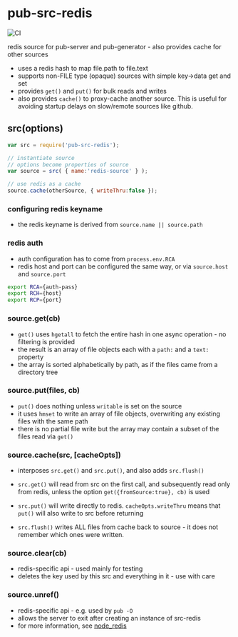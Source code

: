 # pub-src-redis
![CI](https://github.com/jldec/pub-src-redis/workflows/CI/badge.svg)

redis source for pub-server and pub-generator - also provides cache for other sources

* uses a redis hash to map file.path to file.text
* supports non-FILE type (opaque) sources with simple key->data get and set
* provides `get()` and `put()` for bulk reads and writes
* also provides `cache()` to proxy-cache another source.
  This is useful for avoiding startup delays on slow/remote sources like github.

## src(options)

```javascript
var src = require('pub-src-redis');

// instantiate source
// options become properties of source
var source = src( { name:'redis-source' } );

// use redis as a cache
source.cache(otherSource, { writeThru:false });

```

### configuring redis keyname
- the redis keyname is derived from `source.name || source.path`

### redis auth
- auth configuration has to come from `process.env.RCA`
- redis host and port can be configured the same way, or via `source.host` and `source.port`

```sh
export RCA={auth-pass}
export RCH={host}
export RCP={port}
```

### source.get(cb)
- `get()` uses `hgetall` to fetch the entire hash in one async operation - no filtering is provided
- the result is an array of file objects each with a `path:` and a `text:` property
- the array is sorted alphabetically by path, as if the files came from a directory tree

### source.put(files, cb)
- `put()` does nothing unless `writable` is set on the source
- it uses `hmset` to write an array of file objects, overwriting any existing files with the same path
- there is no partial file write but the array may contain a subset of the files read via `get()`

### source.cache(src, [cacheOpts])

- interposes `src.get()` and `src.put()`, and also adds `src.flush()`

- `src.get()` will read from src on the first call, and subsequently read only from redis,
  unless the option `get({fromSource:true}, cb)` is used

- `src.put()` will write directly to redis.
   `cacheOpts.writeThru` means that `put()` will also write to src before returning

- `src.flush()` writes ALL files from cache back to source - it does not remember which ones were written.

### source.clear(cb)
- redis-specific api - used mainly for testing
- deletes the key used by this src and everything in it - use with care

### source.unref()
- redis-specific api - e.g. used by `pub -O`
- allows the server to exit after creating an instance of src-redis
- for more information, see [node_redis](https://github.com/mranney/node_redis#clientunref)
